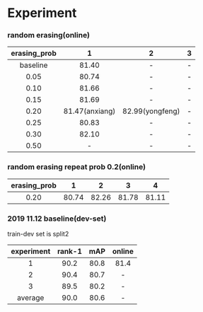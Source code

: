 # Experiment
### random erasing(online)

| erasing_prob |       1        |        2        |   3   |
| :----------: | :------------: | :-------------: | :---: |
|   baseline   |     81.40      |        -        |   -   |
|     0.05     |     80.74      |        -        |   -   |
|     0.10     |     81.66      |        -        |   -   |
|     0.15     |     81.69      |        -        |   -   |
|     0.20     | 81.47(anxiang) | 82.99(yongfeng) |   -   |
|     0.25     |     80.83      |        -        |   -   |
|     0.30     |     82.10      |        -        |   -   |
|     0.50     |       -        |        -        |   -   |


### random erasing repeat prob 0.2(online)

| erasing_prob |   1   |   2   |   3   |   4   |
| :----------: | :---: | :---: | :---: | :---: |
|     0.20     | 80.74 | 82.26 | 81.78 | 81.11 |


### 2019 11.12 baseline(dev-set)
train-dev set is split2

| experiment | rank-1 |  mAP  | online |
| :--------: | :----: | :---: | :----: |
|     1      |  90.2  | 80.8  |  81.4  |
|     2      |  90.4  | 80.7  |   -    |
|     3      |  89.5  | 80.2  |   -    |
|  average   |  90.0  | 80.6  |   -    |

